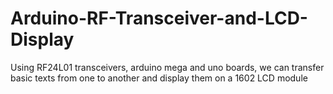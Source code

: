 # Arduino-RF-Transceiver-and-LCD-Display
Using RF24L01 transceivers, arduino mega and uno boards, we can transfer basic texts from one to another and display them on a 1602 LCD module
